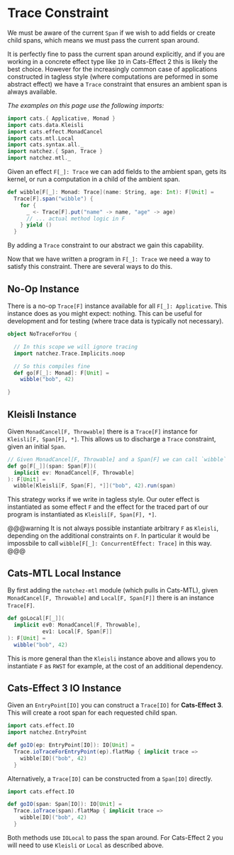 # Trace Constraint

We must be aware of the current `Span` if we wish to add fields or create child spans, which means we must pass the current span around.

It is perfectly fine to pass the current span around explicitly, and if you are working in a concrete effect type like `IO` in Cats-Effect 2 this is likely the best choice. However for the increasingly common case of applications constructed in tagless style (where computations are peformed in some abstract effect) we have a `Trace` constraint that ensures an ambient span is always available.

_The examples on this page use the following imports:_
```scala mdoc
import cats.{ Applicative, Monad }
import cats.data.Kleisli
import cats.effect.MonadCancel
import cats.mtl.Local
import cats.syntax.all._
import natchez.{ Span, Trace }
import natchez.mtl._
```

Given an effect `F[_]: Trace` we can add fields to the ambient span, gets its kernel, or run a computation in a child of the ambient span.

```scala mdoc
def wibble[F[_]: Monad: Trace](name: String, age: Int): F[Unit] =
  Trace[F].span("wibble") {
    for {
      _ <- Trace[F].put("name" -> name, "age" -> age)
      // ... actual method logic in F
    } yield ()
  }
```

By adding a `Trace` constraint to our abstract we gain this capability.

Now that we have written a program in `F[_]: Trace` we need a way to satisfy this constraint. There are several ways to do this.

## No-Op Instance

There is a no-op `Trace[F]` instance available for all `F[_]: Applicative`. This instance does as you might expect: nothing. This can be useful for development and for testing (where trace data is typically not necessary).

```scala mdoc
object NoTraceForYou {

  // In this scope we will ignore tracing
  import natchez.Trace.Implicits.noop

  // So this compiles fine
  def go[F[_]: Monad]: F[Unit] =
    wibble("bob", 42)

}
```

## Kleisli Instance

Given `MonadCancel[F, Throwable]` there is a `Trace[F]` instance for `Kleisli[F, Span[F], *]`. This allows us to discharge a `Trace` constraint, given an initial `Span`.

```scala mdoc
// Given MonadCancel[F, Throwable] and a Span[F] we can call `wibble`
def go[F[_]](span: Span[F])(
  implicit ev: MonadCancel[F, Throwable]
): F[Unit] =
  wibble[Kleisli[F, Span[F], *]]("bob", 42).run(span)
```

This strategy works if we write in tagless style. Our outer effect is instantiated as some effect `F` and the effect for the traced part of our program is instantiated as `Kleisli[F, Span[F], *]`.

@@@warning
It is not always possible instantiate arbitrary `F` as `Kleisli`, depending on the additional constraints on `F`. In particular it would be impossbile to call `wibble[F[_]: ConcurrentEffect: Trace]` in this way.
@@@

## Cats-MTL Local Instance

By first adding the `natchez-mtl` module (which pulls in Cats-MTL), given `MonadCancel[F, Throwable]` and `Local[F, Span[F]]` there is an instance `Trace[F]`.

```scala mdoc
def goLocal[F[_]](
  implicit ev0: MonadCancel[F, Throwable],
           ev1: Local[F, Span[F]]
): F[Unit] =
  wibble("bob", 42)
```

This is more general than the `Kleisli` instance above and allows you to instantiate `F` as `RWST` for example, at the cost of an additional dependency.

## Cats-Effect 3 IO Instance

Given an `EntryPoint[IO]` you can construct a `Trace[IO]` for **Cats-Effect 3**.
This will create a root span for each requested child span.

```scala mdoc
import cats.effect.IO
import natchez.EntryPoint

def goIO(ep: EntryPoint[IO]): IO[Unit] =
  Trace.ioTraceForEntryPoint(ep).flatMap { implicit trace =>
    wibble[IO]("bob", 42)
  }
```

Alternatively, a `Trace[IO]` can be constructed from a `Span[IO]` directly.

```scala mdoc
import cats.effect.IO

def goIO(span: Span[IO]): IO[Unit] =
  Trace.ioTrace(span).flatMap { implicit trace =>
    wibble[IO]("bob", 42)
  }
```

Both methods use `IOLocal` to pass the span around. For Cats-Effect 2 you will
need to use `Kleisli` or `Local` as described above.
